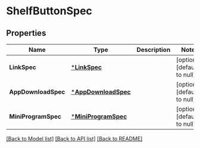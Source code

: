 # ShelfButtonSpec

## Properties
Name | Type | Description | Notes
------------ | ------------- | ------------- | -------------
**LinkSpec** | [***LinkSpec**](link_spec.md) |  | [optional] [default to null]
**AppDownloadSpec** | [***AppDownloadSpec**](app_download_spec.md) |  | [optional] [default to null]
**MiniProgramSpec** | [***MiniProgramSpec**](mini_program_spec.md) |  | [optional] [default to null]

[[Back to Model list]](../README.md#documentation-for-models) [[Back to API list]](../README.md#documentation-for-api-endpoints) [[Back to README]](../README.md)


